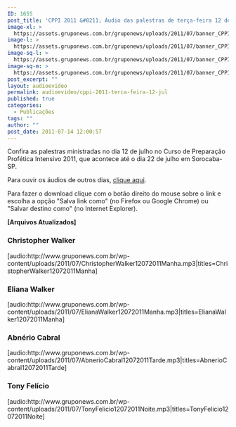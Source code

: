 ```yaml
---
ID: 1655
post_title: 'CPPI 2011 &#8211; Áudio das palestras de terça-feira 12 de julho'
image-xl: >
  https://assets.gruponews.com.br/gruponews/uploads/2011/07/banner_CPPI_audios-12.jpg
image-l: >
  https://assets.gruponews.com.br/gruponews/uploads/2011/07/banner_CPPI_audios-12.jpg
image-sq-l: >
  https://assets.gruponews.com.br/gruponews/uploads/2011/07/banner_CPPI_audios-12.jpg
image-sq-m: >
  https://assets.gruponews.com.br/gruponews/uploads/2011/07/banner_CPPI_audios-12-720x307.jpg
post_excerpt: ""
layout: audioevideo
permalink: audioevideo/cppi-2011-terca-feira-12-jul
published: true
categories:
  - Publicações
tags: ""
author: ""
post_date: 2011-07-14 12:00:57
---
```

Confira as palestras ministradas no dia 12 de julho no Curso de Preparação Profética Intensivo 2011, que acontece até o dia 22 de julho em Sorocaba-SP.

Para ouvir os áudios de outros dias, <a href="http://www.gruponews.com.br/assuntos/publicacoes/audio/cppi2011">clique aqui</a>.

Para fazer o download clique com o botão direito do mouse sobre o link e escolha a opção "Salva link como" (no Firefox ou Google Chrome) ou "Salvar destino como" (no Internet Explorer).

<strong>[Arquivos Atualizados]</strong>
<h3>Christopher Walker</h3>
[audio:http://www.gruponews.com.br/wp-content/uploads/2011/07/ChristopherWalker12072011Manha.mp3|titles=ChristopherWalker12072011Manha]
<h3>Eliana Walker</h3>
[audio:http://www.gruponews.com.br/wp-content/uploads/2011/07/ElianaWalker12072011Manha.mp3|titles=ElianaWalker12072011Manha]
<h3>Abnério Cabral</h3>
[audio:http://www.gruponews.com.br/wp-content/uploads/2011/07/AbnerioCabral12072011Tarde.mp3|titles=AbnerioCabral12072011Tarde]
<h3>Tony Felício</h3>
[audio:http://www.gruponews.com.br/wp-content/uploads/2011/07/TonyFelicio12072011Noite.mp3|titles=TonyFelicio12072011Noite]